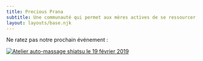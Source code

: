```yaml
---
title: Precious Prana
subtitle: Une communauté qui permet aux mères actives de se ressourcer, savoir auto-gérer son énergie et réussir l'équilibre vie personnelle - professionnelle - familiale.
layout: layouts/base.njk
---
```


Ne ratez pas notre prochain événement :

<a href="/images/auto-massage-shiatsu.png"><img src="/images/auto-massage-shiatsu-320.png" srcset="/images/auto-massage-shiatsu-320.png 320w, /images/auto-massage-shiatsu-480.png 480w, /images/auto-massage-shiatsu-640.png 640w, /images/auto-massage-shiatsu-800.png 800w" sizes="(min-width: 55rem) 50rem, 90vw" alt="Atelier auto-massage shiatsu le 19 février 2019" /></a>
